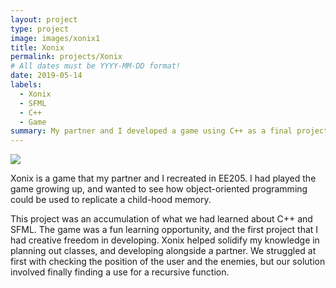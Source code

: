 ```yaml
---
layout: project
type: project
image: images/xonix1
title: Xonix
permalink: projects/Xonix
# All dates must be YYYY-MM-DD format!
date: 2019-05-14
labels:
  - Xonix
  - SFML
  - C++
  - Game
summary: My partner and I developed a game using C++ as a final project in EE205.
---
```


<div class="ui small rounded images">
  <img class="ui image" src="../images/xonix2">
</div>

Xonix is a game that my partner and I recreated in EE205. I had played the game growing up, and wanted to see how object-oriented programming could be used to replicate a child-hood memory.

This project was an accumulation of what we had learned about C++ and SFML. The game was a fun learning opportunity, and the first project that I had creative freedom in developing. Xonix helped solidify my knowledge in planning out classes, and developing alongside a partner. We struggled at first with checking the position of the user and the enemies, but our solution involved finally finding a use for a recursive function.



